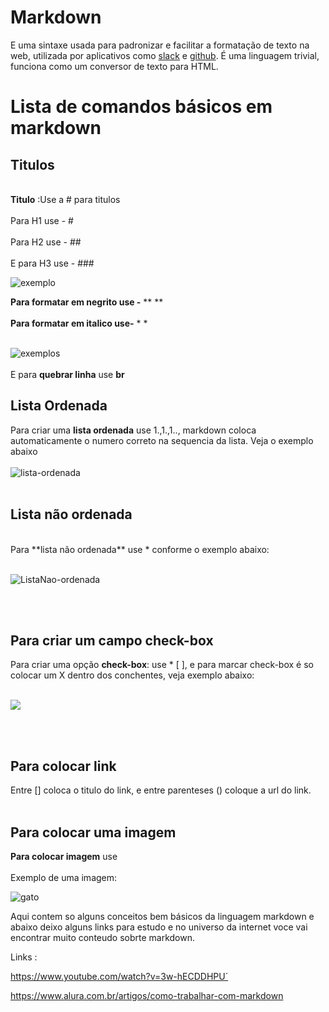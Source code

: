 # Markdown

E uma sintaxe usada para padronizar e facilitar a formatação de texto na web, utilizada por aplicativos como 
[slack](https://slack.com/intl/pt-br) e [github](https://github.com/). É uma linguagem trivial, funciona como um conversor de texto para HTML.

# Lista de comandos básicos em markdown

## Titulos
<br>**Titulo** :Use a #  para titulos </br>
<br>Para H1 use - #</br>
<br>Para H2 use - ## </br>
<br>E para H3 use - ### </br>

![exemplo](https://res.cloudinary.com/practicaldev/image/fetch/s--eN6qBw82--/c_limit%2Cf_auto%2Cfl_progressive%2Cq_auto%2Cw_880/https://miro.medium.com/max/1400/1%2AGmdBSicFuhO4eGnLVR4IFA.png)

**Para formatar em negrito use -** ** **<br></br>
**Para formatar em italico use-** * *
<br></br>

![exemplos](https://res.cloudinary.com/practicaldev/image/fetch/s--X2XkNgYM--/c_limit%2Cf_auto%2Cfl_progressive%2Cq_auto%2Cw_880/https://miro.medium.com/max/1400/1%2A5Lx9_j-lrN3m2EDOhUZq9Q.png)
 <br></br>
 E para **quebrar linha** use **br**
<br>

## Lista Ordenada 
Para criar uma **lista ordenada** use 1.,1.,1.., markdown coloca automaticamente o numero correto na sequencia da lista. Veja o exemplo abaixo<br></br>
![lista-ordenada](https://res.cloudinary.com/practicaldev/image/fetch/s--3K7kou7O--/c_limit%2Cf_auto%2Cfl_progressive%2Cq_66%2Cw_880/https://miro.medium.com/max/1400/1%2A4upZn9DocBbZoWPU9jvxDw.gif)
<br></br>

## Lista não ordenada
<br>
Para **lista não ordenada** use * conforme o exemplo abaixo: <br></br>

![ListaNao-ordenada](https://res.cloudinary.com/practicaldev/image/fetch/s--FWujeuK8--/c_limit%2Cf_auto%2Cfl_progressive%2Cq_66%2Cw_880/https://miro.medium.com/max/1400/1%2AlLpbwQCjMTxy_HTAsNfiYg.gif)

<br></br>

## Para criar um campo check-box 
Para criar uma opção **check-box**: use * [ ], e para marcar check-box é so colocar um X dentro dos conchentes, veja exemplo abaixo: <br></br>

![](https://res.cloudinary.com/practicaldev/image/fetch/s--B9uVxHqg--/c_limit%2Cf_auto%2Cfl_progressive%2Cq_66%2Cw_880/https://miro.medium.com/max/1400/1%2AF-8baEJXZu4XFYdxYg1zyA.gif)

<br></br>

## Para colocar link
Entre [] coloca o titulo do link, e entre parenteses () coloque a url do link.<br></br>


## Para colocar uma imagem 
**Para colocar imagem** use ![]()
<br></br>
Exemplo de uma imagem:

![gato](https://res.cloudinary.com/practicaldev/image/fetch/s--SGoXU3LR--/c_limit%2Cf_auto%2Cfl_progressive%2Cq_auto%2Cw_880/https://miro.medium.com/max/1400/1%2ASYUZgSdCPaO3GEj-pBDdMg.png)

<p>Aqui contem so alguns  conceitos bem básicos da linguagem markdown e abaixo deixo alguns links para estudo e no universo da internet voce vai encontrar muito conteudo sobrte markdown.</p>

Links :

https://www.youtube.com/watch?v=3w-hECDDHPU´

https://www.alura.com.br/artigos/como-trabalhar-com-markdown